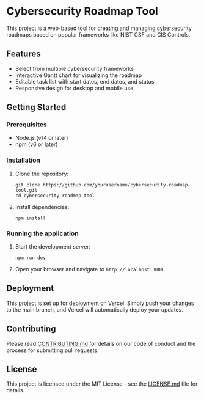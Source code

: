 # Cybersecurity Roadmap Tool

This project is a web-based tool for creating and managing cybersecurity roadmaps based on popular frameworks like NIST CSF and CIS Controls.

## Features

- Select from multiple cybersecurity frameworks
- Interactive Gantt chart for visualizing the roadmap
- Editable task list with start dates, end dates, and status
- Responsive design for desktop and mobile use

## Getting Started

### Prerequisites

- Node.js (v14 or later)
- npm (v6 or later)

### Installation

1. Clone the repository:
   ```
   git clone https://github.com/yourusername/cybersecurity-roadmap-tool.git
   cd cybersecurity-roadmap-tool
   ```

2. Install dependencies:
   ```
   npm install
   ```

### Running the application

1. Start the development server:
   ```
   npm run dev
   ```

2. Open your browser and navigate to `http://localhost:3000`

## Deployment

This project is set up for deployment on Vercel. Simply push your changes to the main branch, and Vercel will automatically deploy your updates.

## Contributing

Please read [CONTRIBUTING.md](CONTRIBUTING.md) for details on our code of conduct and the process for submitting pull requests.

## License

This project is licensed under the MIT License - see the [LICENSE.md](LICENSE.md) file for details.
